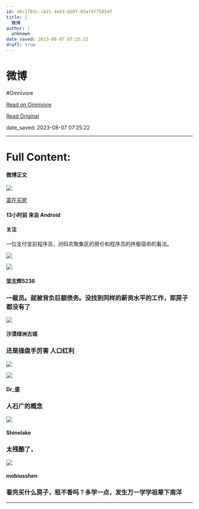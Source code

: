 ```yaml
---
id: 46c1703c-cb21-4e63-bb97-65af4f75854f
title: |
  微博
author: |
  unknown
date_saved: 2023-08-07 07:25:22
draft: true
---
```


# 微博
#Omnivore

[Read on Omnivore](https://omnivore.app/me/-189cfbe9ab0)

[Read Original](https://m.weibo.cn/status/4931982503182684?featurecode=newtitle&from=10D6095060&jumpfrom=weibocom&s_channel=4&s_trans=3790322862_4931982503182684&sourceType=weixin&wm=9006_2001)

date_saved: 2023-08-07 07:25:22


--- 

# Full Content: 

#### 微博正文

[![](https://proxy-prod.omnivore-image-cache.app/0x0,sJoPQkZszkMAT-FchNm93YOkOkYKsND2KI9foiEuDNgQ/https://tva2.sinaimg.cn/crop.0.0.480.480.180/59d828b4jw8er48hbfxgij20dc0dc74e.jpg?KID=imgbed,tva&Expires=1691418294&ssig=j%2BF5Mdru0J)](https://m.weibo.cn/profile/1507338420)

[ 富在买房](https://m.weibo.cn/profile/1507338420)

#### 13小时前 来自 Android

#### 关注

一位支付宝前程序员，对码农聚集区的房价和程序员的终极宿命的看法。 

![](https://proxy-prod.omnivore-image-cache.app/0x0,sntVzSXCFMqJvsthtn1eNMC7Kl5Lot-Vy71oAFzGqsy4/https://wx3.sinaimg.cn/large/53b515f0ly1gnlu3cynfmj20t306owhf.jpg)

![](https://proxy-prod.omnivore-image-cache.app/0x0,sJgz7KOrGMB9GJ8XYSFvEdrCd_geIoTEGxyoWoPi_ZUU/https://tva1.sinaimg.cn/crop.0.0.1080.1080.180/005MEwlajw8ezfl8xvwgwj30u00u0tba.jpg?KID=imgbed,tva&Expires=1691418295&ssig=zBdoTdvbn7)

#### 梁志辉5236

### 一裁员。就被背负巨额债务。没找到同样的薪资水平的工作，那房子都没有了

![](https://proxy-prod.omnivore-image-cache.app/0x0,s37BcR9BqTl6-ua1CR64vThjm3r1Thki9MToqrg8TcAg/https://tvax1.sinaimg.cn/crop.0.0.1080.1080.180/008wyOYaly8ha71if4wglj30u00u0djp.jpg?KID=imgbed,tva&Expires=1691418295&ssig=vzS17B5ga7)

#### 沙漠绿洲古城

### 还是操盘手厉害 人口红利

![](https://proxy-prod.omnivore-image-cache.app/0x0,s7vlfkuMl3MUjQx_AdzygEix0Oiy-VZLsPEiC33hR2gs/https://tvax4.sinaimg.cn/crop.0.0.996.996.180/005P1L2uly8gg7pssz21mj30ro0ro3zx.jpg?KID=imgbed,tva&Expires=1691418295&ssig=BInfPf2%2Fig)

![](https://proxy-prod.omnivore-image-cache.app/0x0,sd6Ynet5NCz7EoeipV6vyG2lwhOWt0v_5A2bg18S-6wA/https://tva2.sinaimg.cn/crop.235.9.758.758.180/005Xtsivjw8enueag1q3ij311y0lc0we.jpg?KID=imgbed,tva&Expires=1691418295&ssig=e65C8S8S1s)

#### Dr\_盛

### 人石广的概念

![](https://proxy-prod.omnivore-image-cache.app/0x0,sGFQhJIgRoDE9J9a0gCY4dP06B4-NoBG_e5C5bRX0cVk/https://tvax4.sinaimg.cn/crop.0.0.996.996.180/53b5e629ly8fvqf7avfegj20ro0ro0vj.jpg?KID=imgbed,tva&Expires=1691418295&ssig=wUCIMI3pis)

#### Shinelake

### 太残酷了，

![](https://proxy-prod.omnivore-image-cache.app/0x0,sbb7bkWk8K3F8X7nq4OYGD0YAJh_bn75Z-A5SjQEJr2o/https://tvax4.sinaimg.cn/crop.126.30.317.317.180/006QBHIRly8fgjeovmov8j30fv0aidgu.jpg?KID=imgbed,tva&Expires=1691418295&ssig=yFLGG2%2FMr4)

#### mobiusshen

### 看完买什么房子，租不香吗？多学一点，发生万一学学祖辈下南洋

---

